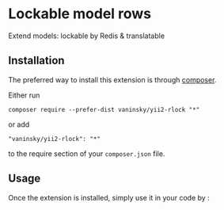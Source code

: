 Lockable model rows
===================
Extend models: lockable by Redis & translatable

Installation
------------

The preferred way to install this extension is through [composer](http://getcomposer.org/download/).

Either run

```
composer require --prefer-dist vaninsky/yii2-rlock "*"
```

or add

```
"vaninsky/yii2-rlock": "*"
```

to the require section of your `composer.json` file.


Usage
-----

Once the extension is installed, simply use it in your code by  :

```php
```